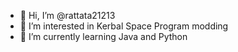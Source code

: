 - 👋 Hi, I’m @rattata21213
- 👀 I’m interested in Kerbal Space Program modding
- 🌱 I’m currently learning Java and Python

<!---
rattata21213/rattata21213 is a ✨ special ✨ repository because its `README.md` (this file) appears on your GitHub profile.
You can click the Preview link to take a look at your changes.
--->
